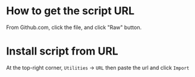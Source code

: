 # How to get the script URL
From Github.com, click the file, and click "Raw" button.

# Install script from URL
At the top-right corner, `Utilities` -> `URL` then paste the url and click `Import`